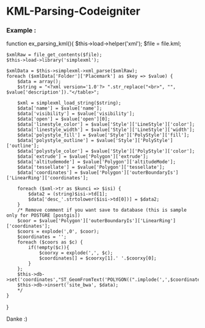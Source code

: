 # KML-Parsing-Codeigniter

### Example : 

function ex_parsing_kml(){
    	$this->load->helper('xml');
	$file = file.kml;
  		
  	$xmlRaw = file_get_contents($file);
	$this->load->library('simplexml');
		
	$xmlData = $this->simplexml->xml_parse($xmlRaw);
	foreach ($xmlData['Folder']['Placemark'] as $key => $value) {
		$data = array();
		$string = "<?xml version='1.0'?> ".str_replace("<br>", "", $value['description'])."</table>";

		$xml = simplexml_load_string($string);
		$data['name'] = $value['name'];
		$data['visibility'] = $value['visibility'];
		$data['open'] = $value['open'][0];
		$data['linestyle_color'] = $value['Style']['LineStyle']['color'];
		$data['linestyle_width'] = $value['Style']['LineStyle']['width'];
		$data['polystyle_fill'] = $value['Style']['PolyStyle']['fill'];
		$data['polystyle_outline'] = $value['Style']['PolyStyle']['outline'];
		$data['polystyle_color'] = $value['Style']['PolyStyle']['color'];
		$data['extrude'] = $value['Polygon']['extrude'];
		$data['altitudemode'] = $value['Polygon']['altitudeMode'];
		$data['tessellate'] = $value['Polygon']['tessellate'];
		$data['coordinates'] = $value['Polygon']['outerBoundaryIs']['LinearRing']['coordinates'];

		foreach ($xml->tr as $kunci => $isi) {
			$data2 = (string)$isi->td[1];
			$data['desc_'.strtolower($isi->td[0])] = $data2;
		}
		/* Remove comment if you want save to database (this is sample only for POSTGRE [postgis])
		$coor = $value['Polygon']['outerBoundaryIs']['LinearRing']['coordinates'];
		$coors = explode(',0', $coor);
		$coordinates = '';
		foreach ($coors as $c) {
			if(!empty($c)){
				$coorxy = explode(',', $c);
				$coordinates[] = $coorxy[1].' '.$coorxy[0];
			}
		};
		$this->db->set('coordinates',"ST_GeomFromText('POLYGON((".implode(',',$coordinates)."))',4326)",false);
		$this->db->insert('site_bwa', $data);
		*/
	}
}

	
Danke :)
